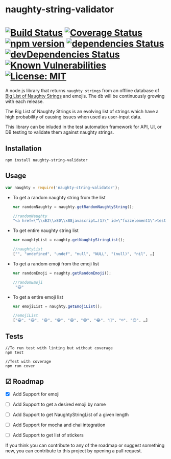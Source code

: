 # naughty-string-validator

[![Build Status](https://travis-ci.org/shashikumarraja/naughty-string-validator.svg?branch=master)](https://travis-ci.org/shashikumarraja/naughty-string-validator)
[![Coverage Status](https://coveralls.io/repos/github/shashikumarraja/naughty-string-validator/badge.svg?branch=master)](https://coveralls.io/github/shashikumarraja/naughty-string-validator?branch=master)
[![npm version](https://badge.fury.io/js/naughty-string-validator.svg)](https://badge.fury.io/js/naughty-string-validator)
[![dependencies Status](https://david-dm.org/shashikumarraja/naughty-string-validator/status.svg)](https://david-dm.org/shashikumarraja/naughty-string-validator)
[![devDependencies Status](https://david-dm.org/shashikumarraja/naughty-string-validator/dev-status.svg)](https://david-dm.org/shashikumarraja/naughty-string-validator?type=dev)
[![Known Vulnerabilities](https://snyk.io/test/github/shashikumarraja/naughty-string-validator/badge.svg?targetFile=package.json)](https://snyk.io/test/github/shashikumarraja/naughty-string-validator?targetFile=package.json)
[![License: MIT](https://img.shields.io/badge/License-MIT-blue.svg)](https://opensource.org/licenses/MIT)
===

A node.js library that returns `naughty strings` from an offline database of [Big List of Naughty Strings](https://github.com/minimaxir/big-list-of-naughty-strings) and emojis. The db will be continuously growing with each release.

The Big List of Naughty Strings is an evolving list of strings which have a high probability of causing issues when used as user-input data.

This library can be inluded in the test automation framework for API, UI, or DB testing to validate them against naughty strings.

## Installation

  `npm install naughty-string-validator`

## Usage
```javascript
var naughty = require('naughty-string-validator');
```
* To get a random naughty string from the list
  ```javascript
  var randomNaughty = naughty.getRandomNaughtyString();

  //randomNaughty
  "<a href=\"\\xE2\\x80\\x88javascript…(1)\" id=\"fuzzelement1\">test</a>"
  ```

 * To get entire naughty string list 
    ```javascript
    var naughtyList = naughty.getNaughtyStringList();

    //naughtyList
    ["", "undefined", "undef", "null", "NULL", "(null)", "nil", …]
    ```
* To get a random emoji from the emoji list
  ```javascript
  var randomEmoji = naughty.getRandomEmoji();

  //randomEmoji
   "😃"
  ```
* To get a entire emoji list
  ```javascript
  var emojiList = naughty.getEmojiList();

  //emojiList
  ["😀", "😃", "😄", "😁", "😆", "😅", "😂", "🤣", "☺️", "😊", …]
  ```

## Tests
```shell
//To run test with linting but without coverage
npm test

//Test with coverage
npm run cover
```

## ☑ Roadmap

- [x] Add Support for emoji
- [ ] Add Support to get a desired emoji by name
- [ ] Add Support to get NaughtyStringList of a given length
- [ ] Add Support for mocha and chai integration
- [ ] Add Support to get list of stickers


If you think you can contribute to any of the roadmap or suggest something new, you can contribute to this project by opening a pull request.